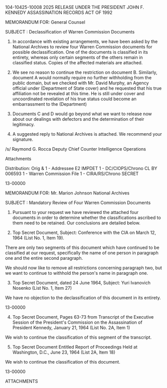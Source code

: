 104-10425-10008 2025 RELEASE UNDER THE PRESIDENT JOHN F. KENNEDY ASSASSINATION RECORDS ACT OF 1992

MEMORANDUM FOR: General Counsel

SUBJECT : Declassification of Warren Commission Documents

1. In accordance with existing arrangements, we have been asked by the National Archives to review four Warren Commission documents for possible declassification. One of the documents is classified in its entirety, whereas only certain segments of the others remain in classified status. Copies of the affected materials are attached.

2. We see no reason to continue the restriction on document B. Similarly, document A would normally require no further withholding from the public domain, but we checked with Mr. David Murphy, an Agency official under (Department of State cover) and he requested that his true affiliation not be revealed at this time. He is still under cover and uncoordinated revelation of his true status could become an embarrassment to the (Department)

3. Documents C and D would go beyond what we want to release now about our dealings with defectors and the determination of their legitimacy.

4. A suggested reply to National Archives is attached. We recommend your signature.

/s/
Raymond G. Rocca
Deputy Chief
Counter Intelligence Operations

Attachments

Distribution:
Orig & 1 - Addressee E2 IMPDET
1 - DC/CIOPS/Chrono CL BY 006593
1 - Warren Commission File
1 - CIRA/RS/Chrono
SECRET

13-00000

MEMORANDUM FOR: Mr. Marion Johnson
National Archives

SUBJECT : Mandatory Review of Four Warren Commission Documents

1. Pursuant to your request we have reviewed the attached four documents in order to determine whether the classifications ascribed to them need to be retained. Our conclusions are detailed below.

2. Top Secret Document, Subject: Conference with the CIA on March 12, 1964 (List No. 1, Item 19).

There are only two segments of this document which have continued to be classified at our request, specifically the name of one person in paragraph one and the entire second paragraph.

We should now like to remove all restrictions concerning paragraph two, but we want to continue to withhold the person's name in paragraph one.

3. Top Secret Document, dated 24 June 1964, Subject: Yuri Ivanovich Nosenko (List No. 1, Item 27)

We have no objection to the declassification of this document in its entirety.

13-00000

4. Top Secret Document, Pages 63-73 from Transcript of the Executive Session of the President's Commission on the Assassination of President Kennedy, January 21, 1964 (List No. 2A, Item 1)

We wish to continue the classification of this segment of the transcript.

5. Top Secret Document Entitled Report of Proceedings Held at Washington, D.C., June 23, 1964 (List 2A, Item 18)

We wish to continue the classification of this document.

13-00000

ATTACHMENTS
